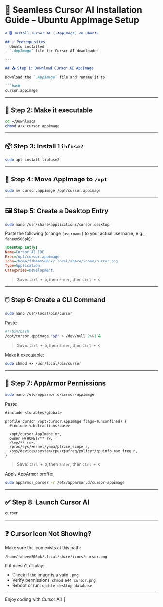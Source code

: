 # 🚀 Seamless Cursor AI Installation Guide – Ubuntu AppImage Setup


````markdown
# 🖥️ Install Cursor AI (.AppImage) on Ubuntu

## ✅ Prerequisites
- Ubuntu installed
- `.AppImage` file for Cursor AI downloaded

---

## 📥 Step 1: Download Cursor AI AppImage

Download the `.AppImage` file and rename it to:

```bash
cursor.appimage
````

---

## 📁 Step 2: Make it executable

```bash
cd ~/Downloads
chmod a+x cursor.appimage
```

---

## 📦 Step 3: Install `libfuse2`

```bash
sudo apt install libfuse2
```

---

## 🚚 Step 4: Move AppImage to `/opt`

```bash
sudo mv cursor.appimage /opt/cursor.appimage
```

---

## 🖼️ Step 5: Create a Desktop Entry

```bash
sudo nano /usr/share/applications/cursor.desktop
```

Paste the following (change `[username]` to your actual username, e.g., `faheem506pk`):

```ini
[Desktop Entry]
Name=Cursor AI IDE
Exec=/opt/cursor.appimage
Icon=/home/faheem506pk/.local/share/icons/cursor.png
Type=Application
Categories=Development;
```

> Save: `Ctrl + O`, then `Enter`, then `Ctrl + X`

---

## 🖱️ Step 6: Create a CLI Command

```bash
sudo nano /usr/local/bin/cursor
```

Paste:

```bash
#!/bin/bash
/opt/cursor.appimage "$@" > /dev/null 2>&1 &
```

> Save: `Ctrl + O`, then `Enter`, then `Ctrl + X`

Make it executable:

```bash
sudo chmod +x /usr/local/bin/cursor
```

---

## 🔐 Step 7: AppArmor Permissions

```bash
sudo nano /etc/apparmor.d/cursor-appimage
```

Paste:

```apparmor
#include <tunables/global>

profile cursor /opt/cursor.AppImage flags=(unconfined) {
  #include <abstractions/base>

  /opt/cursor.AppImage mr,
  owner @{HOME}/** rw,
  /tmp/** rwk,
  /proc/sys/kernel/yama/ptrace_scope r,
  /sys/devices/system/cpu/cpufreq/policy*/cpuinfo_max_freq r,
}
```

> Save: `Ctrl + O`, then `Enter`, then `Ctrl + X`

Apply AppArmor profile:

```bash
sudo apparmor_parser -r /etc/apparmor.d/cursor-appimage
```

---

## ✅ Step 8: Launch Cursor AI

```bash
cursor
```

---

## ❓ Cursor Icon Not Showing?

Make sure the icon exists at this path:

```
/home/faheem506pk/.local/share/icons/cursor.png
```

If it doesn't display:

* Check if the image is a valid `.png`
* Verify permissions: `chmod 644 cursor.png`
* Reboot or run: `update-desktop-database`

---

Enjoy coding with Cursor AI! 🚀
